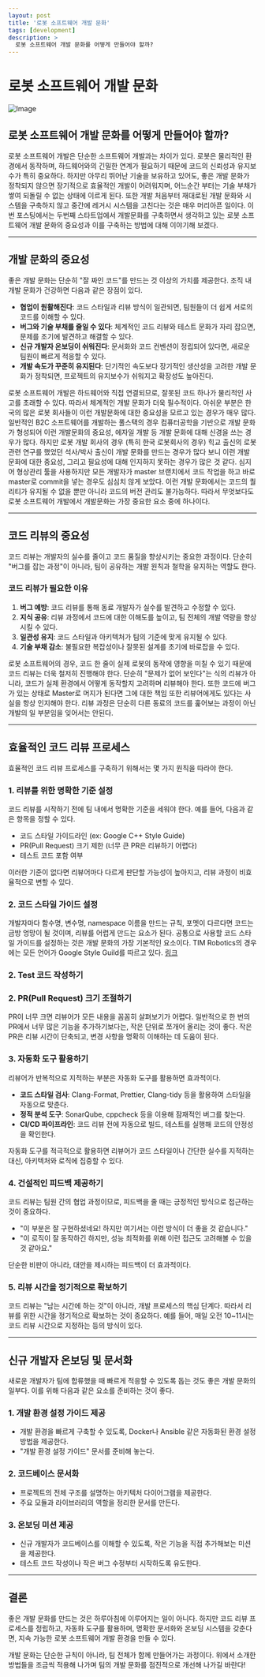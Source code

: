 ```yaml
---
layout: post
title: '로봇 소프트웨어 개발 문화'
tags: [development]
description: >
  로봇 소프트웨어 개발 문화를 어떻게 만들어야 할까?
---
```


# 로봇 소프트웨어 개발 문화

![Image](https://i.imgur.com/SmmeonE.png)

## 로봇 소프트웨어 개발 문화를 어떻게 만들어야 할까?

로봇 소프트웨어 개발은 단순한 소프트웨어 개발과는 차이가 있다. 로봇은 물리적인 환경에서 동작하며, 하드웨어와의 긴밀한 연계가 필요하기 때문에 코드의 신뢰성과 유지보수가 특히 중요하다. 하지만 아무리 뛰어난 기술을 보유하고 있어도, 좋은 개발 문화가 정착되지 않으면 장기적으로 효율적인 개발이 어려워지며, 어느순간 부터는 기술 부채가 쌓여 되돌릴 수 없는 상태에 이르게 된다. 또한 개발 처음부터 재대로된 개발 문화와 시스템을 구축하지 않고 중간에 레거시 시스템을 고친다는 것은 매우 머리아픈 일이다. 이번 포스팅에서는 두번째 스타트업에서 개발문화를 구축하면서 생각하고 있는 로봇 소프트웨어 개발 문화의 중요성과 이를 구축하는 방법에 대해 이야기해 보겠다.

---

## 개발 문화의 중요성

좋은 개발 문화는 단순히 "잘 짜인 코드"를 만드는 것 이상의 가치를 제공한다. 조직 내 개발 문화가 건강하면 다음과 같은 장점이 있다.

- **협업이 원활해진다**: 코드 스타일과 리뷰 방식이 일관되면, 팀원들이 더 쉽게 서로의 코드를 이해할 수 있다.
- **버그와 기술 부채를 줄일 수 있다**: 체계적인 코드 리뷰와 테스트 문화가 자리 잡으면, 문제를 조기에 발견하고 해결할 수 있다.
- **신규 개발자 온보딩이 쉬워진다**: 문서화와 코드 컨벤션이 정립되어 있다면, 새로운 팀원이 빠르게 적응할 수 있다.
- **개발 속도가 꾸준히 유지된다**: 단기적인 속도보다 장기적인 생산성을 고려한 개발 문화가 정착되면, 프로젝트의 유지보수가 쉬워지고 확장성도 높아진다.

로봇 소프트웨어 개발은 하드웨어와 직접 연결되므로, 잘못된 코드 하나가 물리적인 사고를 초래할 수 있다. 따라서 체계적인 개발 문화가 더욱 필수적이다. 아쉬운 부분은 한국의 많은 로봇 회사들이 이런 개발문화에 대한 중요성을 모르고 있는 경우가 매우 많다. 일반적인 B2C 소프트웨어를 개발하는 풀스택의 경우 컴퓨터공학을 기반으로 개발 문화가 형성되어 이런 개발문화의 중요성, 에자일 개발 등 개발 문화에 대해 신경을 쓰는 경우가 많다. 하지만 로봇 개발 회사의 경우 (특히 한국 로봇회사의 경우) 힉교 출신의 로봇 관련 연구를 했었던 석사/박사 출신이 개발 문화를 만드는 경우가 많다 보니 이런 개발 문화에 대한 중요성, 그리고 필요성에 대해 인지하지 못하는 경우가 많은 것 같다. 심지어 형상관리 툴을 사용하지만 모든 개발자가 master 브랜치에서 코드 작업을 하고 바로 master로 commit을 넣는 경우도 심심치 않게 보았다. 이런 개발 문화에서는 코드의 퀄리티가 유지될 수 없을 뿐만 아니라 코드의 버전 관리도 불가능하다. 따라서 무엇보다도 로봇 소프트웨어 개발에서 개발문화는 가장 중요한 요소 중에 하나이다. 


---

## 코드 리뷰의 중요성

코드 리뷰는 개발자의 실수를 줄이고 코드 품질을 향상시키는 중요한 과정이다. 단순히 "버그를 잡는 과정"이 아니라, 팀이 공유하는 개발 원칙과 철학을 유지하는 역할도 한다.

### 코드 리뷰가 필요한 이유

1. **버그 예방**: 코드 리뷰를 통해 동료 개발자가 실수를 발견하고 수정할 수 있다.
2. **지식 공유**: 리뷰 과정에서 코드에 대한 이해도를 높이고, 팀 전체의 개발 역량을 향상시킬 수 있다.
3. **일관성 유지**: 코드 스타일과 아키텍처가 팀의 기준에 맞게 유지될 수 있다.
4. **기술 부채 감소**: 불필요한 복잡성이나 잘못된 설계를 초기에 바로잡을 수 있다.

로봇 소프트웨어의 경우, 코드 한 줄이 실제 로봇의 동작에 영향을 미칠 수 있기 때문에 코드 리뷰는 더욱 철저히 진행해야 한다. 단순히 "문제가 없어 보인다"는 식의 리뷰가 아니라, 코드가 실제 환경에서 어떻게 동작할지 고려하며 리뷰해야 한다. 또한 코드에 버그가 있는 상태로 Master로 머지가 된다면 그에 대한 책임 또한 리뷰어에게도 있다는 사실을 항상 인지해야 한다. 리뷰 과정은 단순히 다른 동료의 코드를 훑어보는 과정이 아닌 개발의 일 부분임을 잊어서는 안된다. 


---

## 효율적인 코드 리뷰 프로세스

효율적인 코드 리뷰 프로세스를 구축하기 위해서는 몇 가지 원칙을 따라야 한다.

### 1. **리뷰를 위한 명확한 기준 설정**   

코드 리뷰를 시작하기 전에 팀 내에서 명확한 기준을 세워야 한다. 예를 들어, 다음과 같은 항목을 정할 수 있다.

- 코드 스타일 가이드라인 (ex: Google C++ Style Guide)
- PR(Pull Request) 크기 제한 (너무 큰 PR은 리뷰하기 어렵다)
- 테스트 코드 포함 여부



이러한 기준이 없다면 리뷰어마다 다르게 판단할 가능성이 높아지고, 리뷰 과정이 비효율적으로 변할 수 있다.

### 2. **코드 스타일 가이드 설정**

개발자마다 함수명, 변수명, namespace 이름을 만드는 규칙, 포멧이 다르다면 코드는 금방 엉망이 될 것이며, 리뷰를 어렵게 만드는 요소가 된다. 공통으로 사용할 코드 스타일 가이드를 설정하는 것은 개발 문화의 가장 기본적인 요소이다. TIM Robotics의 경우에는 모든 언어가 Google Style Guild를 따르고 있다. [링크]()

### 2. **Test 코드 작성하기**



### 2. **PR(Pull Request) 크기 조절하기**

PR이 너무 크면 리뷰어가 모든 내용을 꼼꼼히 살펴보기가 어렵다. 일반적으로 한 번의 PR에서 너무 많은 기능을 추가하기보다는, 작은 단위로 쪼개어 올리는 것이 좋다. 작은 PR은 리뷰 시간이 단축되고, 변경 사항을 명확히 이해하는 데 도움이 된다.

### 3. **자동화 도구 활용하기**

리뷰어가 반복적으로 지적하는 부분은 자동화 도구를 활용하면 효과적이다.

- **코드 스타일 검사**: Clang-Format, Prettier, Clang-tidy 등을 활용하여 스타일을 자동으로 맞춘다.
- **정적 분석 도구**: SonarQube, cppcheck 등을 이용해 잠재적인 버그를 찾는다.
- **CI/CD 파이프라인**: 코드 리뷰 전에 자동으로 빌드, 테스트를 실행해 코드의 안정성을 확인한다.

자동화 도구를 적극적으로 활용하면 리뷰어가 코드 스타일이나 간단한 실수를 지적하는 대신, 아키텍처와 로직에 집중할 수 있다.

### 4. **건설적인 피드백 제공하기**

코드 리뷰는 팀원 간의 협업 과정이므로, 피드백을 줄 때는 긍정적인 방식으로 접근하는 것이 중요하다.

- "이 부분은 잘 구현하셨네요! 하지만 여기서는 이런 방식이 더 좋을 것 같습니다."
- "이 로직이 잘 동작하긴 하지만, 성능 최적화를 위해 이런 접근도 고려해볼 수 있을 것 같아요."

단순한 비판이 아니라, 대안을 제시하는 피드백이 더 효과적이다.

### 5. **리뷰 시간을 정기적으로 확보하기**

코드 리뷰는 "남는 시간에 하는 것"이 아니라, 개발 프로세스의 핵심 단계다. 따라서 리뷰를 위한 시간을 정기적으로 확보하는 것이 중요하다. 예를 들어, 매일 오전 10~11시는 코드 리뷰 시간으로 지정하는 등의 방식이 있다.

---

## 신규 개발자 온보딩 및 문서화

새로운 개발자가 팀에 합류했을 때 빠르게 적응할 수 있도록 돕는 것도 좋은 개발 문화의 일부다. 이를 위해 다음과 같은 요소를 준비하는 것이 좋다.

### 1. **개발 환경 설정 가이드 제공**

- 개발 환경을 빠르게 구축할 수 있도록, Docker나 Ansible 같은 자동화된 환경 설정 방법을 제공한다.
- "개발 환경 설정 가이드" 문서를 준비해 놓는다.

### 2. **코드베이스 문서화**

- 프로젝트의 전체 구조를 설명하는 아키텍처 다이어그램을 제공한다.
- 주요 모듈과 라이브러리의 역할을 정리한 문서를 만든다.

### 3. **온보딩 미션 제공**

- 신규 개발자가 코드베이스를 이해할 수 있도록, 작은 기능을 직접 추가해보는 미션을 제공한다.
- 테스트 코드 작성이나 작은 버그 수정부터 시작하도록 유도한다.

---

## 결론

좋은 개발 문화를 만드는 것은 하루아침에 이루어지는 일이 아니다. 하지만 코드 리뷰 프로세스를 정립하고, 자동화 도구를 활용하며, 명확한 문서화와 온보딩 시스템을 갖춘다면, 지속 가능한 로봇 소프트웨어 개발 환경을 만들 수 있다.

개발 문화는 단순한 규칙이 아니라, 팀 전체가 함께 만들어가는 과정이다. 위에서 소개한 방법들을 조금씩 적용해 나가며 팀의 개발 문화를 점진적으로 개선해 나가길 바란다!